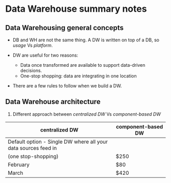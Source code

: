 # Data Warehouse summary notes 

## Data Warehousing general concepts 

* DB and WH are not the same thing. A DW is written on top of a DB, so *usage* Vs *platform*.
  
* DW are useful for two reasons:
    * Data once transformed are available to support data-driven decisions.
    * One-stop shopping: data are integrating in one location
      
* There are a few rules to follow when we build a DW.

## Data Warehouse architecture 

1. Different approach between *centralized DW* Vs *component-based DW*

| centralized DW                                        | component-based DW |
| --------                                                       | ------- |
| Default option - Single DW where all your data sources feed in 
  (one stop-shopping)               | $250 |
| February | $80 |
| March | $420 |
     


